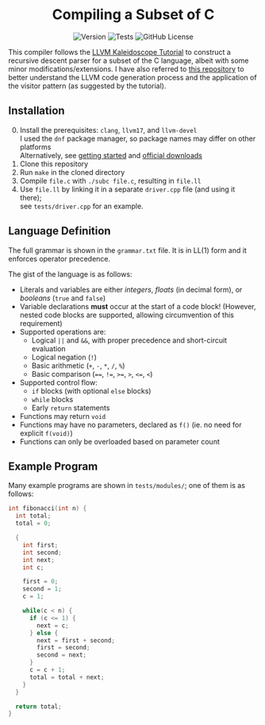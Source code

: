 <h1 align="center">Compiling a Subset of C</h1>

<div align="center">

![Version](https://img.shields.io/badge/latest-v1.0-blue.svg)
![Tests](https://img.shields.io/badge/tests_passing-100%25-brightgreen)
![GitHub License](https://img.shields.io/github/license/DivvyCr/SubC-Compiler?color=blue)

</div>

This compiler follows the [LLVM Kaleidoscope Tutorial](https://llvm.org/docs/tutorial/) to construct a recursive descent parser for a subset of the C language, albeit with some minor modifications/extensions.
I have also referred to [this repository](https://github.com/MarkLeone/WeekendCompiler) to better understand the LLVM code generation process and the application of the visitor pattern (as suggested by the tutorial).

## Installation

 0. Install the prerequisites: `clang`, `llvm17`, and `llvm-devel`<br>
   I used the `dnf` package manager, so package names may differ on other platforms<br>
   Alternatively, see [getting started](https://llvm.org/docs/GettingStarted.html#getting-the-source-code-and-building-llvm) and [official downloads](https://releases.llvm.org/download.html)
 1. Clone this repository
 2. Run `make` in the cloned directory
 3. Compile `file.c` with `./subc file.c`, resulting in `file.ll`
 4. Use `file.ll` by linking it in a separate `driver.cpp` file (and using it there);<br>
   see `tests/driver.cpp` for an example.

## Language Definition

The full grammar is shown in the `grammar.txt` file.
It is in LL(1) form and it enforces operator precedence.

The gist of the language is as follows:
 - Literals and variables are either *integers*, *floats* (in decimal form), or *booleans* (`true` and `false`)
 - Variable declarations **must** occur at the start of a code block! (However, nested code blocks are supported, allowing circumvention of this requirement)
 - Supported operations are:
   - Logical `||` and `&&`, with proper precedence and short-circuit evaluation
   - Logical negation (`!`)
   - Basic arithmetic (`+`, `-`, `*`, `/`, `%`)
   - Basic comparison (`==`, `!=`, `>=`, `>`, `<=`, `<`)
 - Supported control flow:
   - `if` blocks (with optional `else` blocks)
   - `while` blocks
   - Early `return` statements
 - Functions may return `void`
 - Functions may have no parameters, declared as `f()` (ie. no need for explicit `f(void)`)
 - Functions can only be overloaded based on parameter count

## Example Program

Many example programs are shown in `tests/modules/`; one of them is as follows:

```c
int fibonacci(int n) {
  int total;
  total = 0;

  {
	int first;
	int second;
	int next;
	int c;

	first = 0;
	second = 1;  
	c = 1;

	while(c < n) {
	  if (c <= 1) {
		next = c;
	  } else {
		next = first + second;
		first = second;
		second = next;
	  }    
	  c = c + 1;
	  total = total + next;
	}
  }

  return total;
}
```
